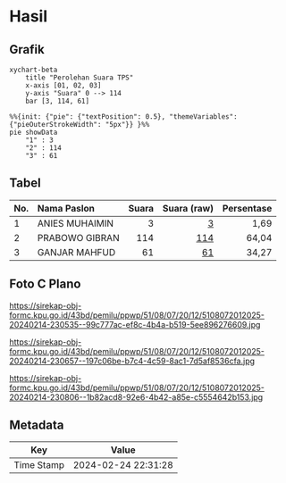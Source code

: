 # Hasil

## Grafik

```mermaid
xychart-beta
    title "Perolehan Suara TPS"
    x-axis [01, 02, 03]
    y-axis "Suara" 0 --> 114
    bar [3, 114, 61]
```

```mermaid
%%{init: {"pie": {"textPosition": 0.5}, "themeVariables": {"pieOuterStrokeWidth": "5px"}} }%%
pie showData
    "1" : 3
    "2" : 114
    "3" : 61
```

## Tabel

| No. | Nama Paslon    | Suara | Suara (raw) | Persentase |
|:--- |:-------------- | -----:| -----------:| ----------:|
| 1   | ANIES MUHAIMIN | 3     | [3][p-1]    | 1,69       |
| 2   | PRABOWO GIBRAN | 114   | [114][p-2]  | 64,04      |
| 3   | GANJAR MAHFUD  | 61    | [61][p-3]   | 34,27      |


[p-1]: https://github.com/gigit-pemilu/pemilu-2024-51-bali/blob/main/pilpres/hitung-suara/sub/51-bali/sub/08-buleleng/sub/07-sawan/sub/2012-sangsit/sub/025-tps/sub/paslon-1.txt
[p-2]: https://github.com/gigit-pemilu/pemilu-2024-51-bali/blob/main/pilpres/hitung-suara/sub/51-bali/sub/08-buleleng/sub/07-sawan/sub/2012-sangsit/sub/025-tps/sub/paslon-2.txt
[p-3]: https://github.com/gigit-pemilu/pemilu-2024-51-bali/blob/main/pilpres/hitung-suara/sub/51-bali/sub/08-buleleng/sub/07-sawan/sub/2012-sangsit/sub/025-tps/sub/paslon-3.txt

## Foto C Plano

https://sirekap-obj-formc.kpu.go.id/43bd/pemilu/ppwp/51/08/07/20/12/5108072012025-20240214-230535--99c777ac-ef8c-4b4a-b519-5ee896276609.jpg

https://sirekap-obj-formc.kpu.go.id/43bd/pemilu/ppwp/51/08/07/20/12/5108072012025-20240214-230657--197c06be-b7c4-4c59-8ac1-7d5af8536cfa.jpg

https://sirekap-obj-formc.kpu.go.id/43bd/pemilu/ppwp/51/08/07/20/12/5108072012025-20240214-230806--1b82acd8-92e6-4b42-a85e-c5554642b153.jpg


## Metadata

| Key        | Value               |
| ---------- | ------------------- |
| Time Stamp | 2024-02-24 22:31:28 |



